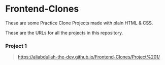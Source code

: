 # Frontend-Clones
These are some Practice Clone Projects made with plain HTML & CSS.

These are the URLs for all the projects in this repository.


### Project 1
> <https://aliabdullah-the-dev.github.io/Frontend-Clones/Project%201/>
